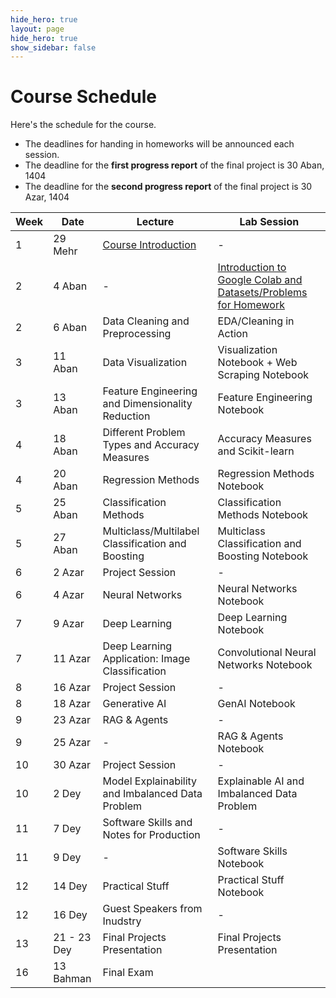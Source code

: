 ```yaml
---
hide_hero: true
layout: page
hide_hero: true
show_sidebar: false
---
```


# Course Schedule
Here's the schedule for the course. 
* The deadlines for handing in homeworks will be announced each session.
* The deadline for the **first progress report** of the final project is 30 Aban, 1404
* The deadline for the **second progress report** of the final project is 30 Azar, 1404

| Week 	| Date	| Lecture | Lab Session |
|------|------|-----|-----|
| 1 | 29 Mehr | [Course Introduction](https://docs.google.com/presentation/d/1hlFo3JE1qVbxO7Pea0CG8dMxjNcIWIzLtmRSURfoYSU/edit?usp=sharing)	| - |
| 2 | 4 Aban | - | [Introduction to Google Colab and Datasets/Problems for Homework](https://colab.research.google.com/drive/1Y8SpqDbunGuCnOP8inzmlfoGcfAsHC_e?usp=sharing)  |
| 2 | 6 Aban | 	Data Cleaning and Preprocessing | 	EDA/Cleaning in Action |
| 3 | 11 Aban | Data Visualization | 	Visualization Notebook + Web Scraping Notebook |
| 3 | 13 Aban | 	Feature Engineering and Dimensionality Reduction | Feature Engineering Notebook |
| 4 | 18 Aban | 	Different Problem Types and Accuracy Measures | Accuracy Measures and Scikit-learn |
| 4 | 20 Aban | 	Regression Methods | Regression Methods Notebook |
| 5 | 25 Aban | 	Classification Methods | 	Classification Methods Notebook |
| 5 | 27 Aban | Multiclass/Multilabel Classification and Boosting | Multiclass Classification and Boosting Notebook |
| 6 | 2 Azar | Project Session | -  |
| 6 | 4 Azar | 	Neural Networks | Neural Networks Notebook |
| 7 | 9 Azar | 	Deep Learning | Deep Learning Notebook |
| 7 | 11 Azar | 	Deep Learning Application: Image Classification | Convolutional Neural Networks Notebook |
| 8 | 16 Azar | Project Session | - |
| 8 | 18 Azar | 	Generative AI | GenAI Notebook |
| 9 | 23 Azar | RAG & Agents | - |
| 9 | 25 Azar | - | RAG & Agents Notebook |
| 10 | 30 Azar | Project Session | - |
| 10 | 2 Dey | Model Explainability and Imbalanced Data Problem	 | Explainable AI and Imbalanced Data Problem |
| 11 | 7 Dey | Software Skills and Notes for Production | - |
| 11 | 9 Dey | - | Software Skills Notebook |
| 12 | 14 Dey | Practical Stuff | Practical Stuff Notebook |
| 12 | 16 Dey | Guest Speakers from Inudstry | - |
| 13 | 21 - 23 Dey | Final Projects Presentation | Final Projects Presentation |
| 16 | 13 Bahman | Final Exam |


